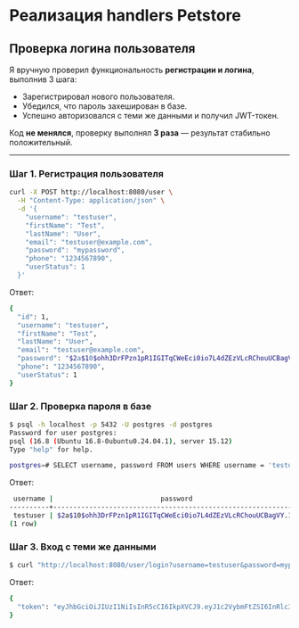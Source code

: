 # Реализация handlers Petstore

## Проверка логина пользователя

Я вручную проверил функциональность **регистрации и логина**, выполнив 3 шага:

- Зарегистрировал нового пользователя.
- Убедился, что пароль захеширован в базе.
- Успешно авторизовался с теми же данными и получил JWT-токен.

Код **не менялся**, проверку выполнял **3 раза** — результат стабильно положительный.

---

### Шаг 1. Регистрация пользователя

```bash
curl -X POST http://localhost:8080/user \
  -H "Content-Type: application/json" \
  -d '{
    "username": "testuser",
    "firstName": "Test",
    "lastName": "User",
    "email": "testuser@example.com",
    "password": "mypassword",
    "phone": "1234567890",
    "userStatus": 1
  }'
```
Ответ:
```bash
{
  "id": 1,
  "username": "testuser",
  "firstName": "Test",
  "lastName": "User",
  "email": "testuser@example.com",
  "password": "$2a$10$ohh3DrFPzn1pR1IGITqCWeEci0io7L4dZEzVLcRChouUCBagVY.1.",
  "phone": "1234567890",
  "userStatus": 1
}
```

### Шаг 2. Проверка пароля в базе

```bash
$ psql -h localhost -p 5432 -U postgres -d postgres
Password for user postgres: 
psql (16.8 (Ubuntu 16.8-0ubuntu0.24.04.1), server 15.12)
Type "help" for help.

postgres=# SELECT username, password FROM users WHERE username = 'testuser';
```
Ответ:
```bash
 username |                           password                           
----------+--------------------------------------------------------------
 testuser | $2a$10$ohh3DrFPzn1pR1IGITqCWeEci0io7L4dZEzVLcRChouUCBagVY.1.
(1 row)
```

### Шаг 3. Вход с теми же данными

```bash
$ curl "http://localhost:8080/user/login?username=testuser&password=mypassword"
```
Ответ:
```bash
{
  "token": "eyJhbGciOiJIUzI1NiIsInR5cCI6IkpXVCJ9.eyJ1c2VybmFtZSI6InRlc3R1c2VyIn0.iOFkz34bQWVHEc6akqEKBi_vg9MXHZVvhH6pGrF8_rY"
}
```

